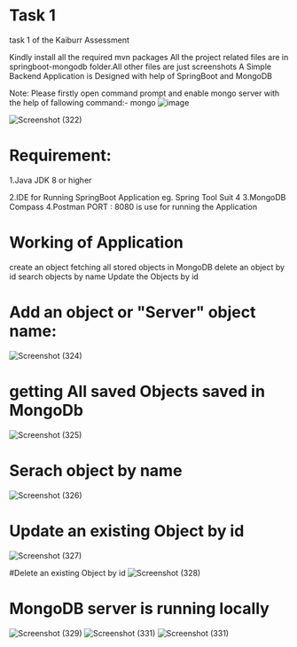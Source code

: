 # Task 1

task 1 of the Kaiburr Assessment

Kindly install all the required mvn packages
All the project related files are in springboot-mongodb folder.All other files are just screenshots
A Simple Backend Application is Designed with help of SpringBoot and MongoDB
 
 Note: Please firstly open command prompt and enable mongo server with the help of fallowing command:- mongo
 ![image](https://user-images.githubusercontent.com/66898452/228534471-818c4cf8-c80d-49ca-a0df-2b5f663e8689.png)


![Screenshot (322)](https://user-images.githubusercontent.com/66898452/228531622-dcf6dc83-6878-4ac5-beaf-c5786425c6a9.png)
# Requirement:
1.Java JDK 8 or higher

2.IDE for Running SpringBoot Application eg. Spring Tool Suit 4
3.MongoDB Compass
4.Postman
PORT : 8080 is use for running the Application

# Working of Application
create an object
fetching all stored objects in MongoDB
delete an object by id
search objects by name
Update the Objects by id

# Add an object or "Server" object name:
![Screenshot (324)](https://user-images.githubusercontent.com/66898452/228532902-5e0bd19d-534b-496f-a658-b9bf3ec6c161.png)


# getting All saved Objects saved in MongoDb
![Screenshot (325)](https://user-images.githubusercontent.com/66898452/228533376-c6744d93-e4ce-4bd1-bf79-8304b9406501.png)

# Serach object by name
![Screenshot (326)](https://user-images.githubusercontent.com/66898452/228533551-be3528a7-5d50-4a8b-8eb2-98152d6a3674.png)

# Update an existing Object by id
![Screenshot (327)](https://user-images.githubusercontent.com/66898452/228533922-7c6acd4b-c955-4e69-a489-044f05a56eb0.png)

#Delete an existing Object by id
![Screenshot (328)](https://user-images.githubusercontent.com/66898452/228534064-dd28dee2-53bf-4076-9d1e-e9d1a47a2dc1.png)

# MongoDB server is running locally
![Screenshot (329)](https://user-images.githubusercontent.com/66898452/228534739-4f957d6c-4277-427a-8ff6-465f7c1b1703.png)
![Screenshot (331)](https://user-images.githubusercontent.com/66898452/228534854-e30973da-079c-496f-b713-c57af5f9bc02.png)
![Screenshot (331)](https://user-images.githubusercontent.com/66898452/228534909-80b7f3a8-c134-4604-b115-da58155419e1.png)


